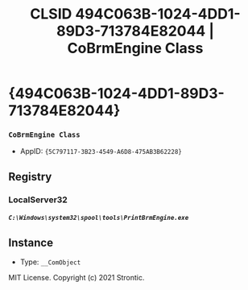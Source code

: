 ﻿---
title: "CLSID 494C063B-1024-4DD1-89D3-713784E82044 | CoBrmEngine Class"
excerpt: What is COM-Object CLSID 494C063B-1024-4DD1-89D3-713784E82044?
---

# {494C063B-1024-4DD1-89D3-713784E82044}

### `CoBrmEngine Class`
* AppID: `{5C797117-3B23-4549-A6D8-475AB3B62228}`

## Registry


### LocalServer32

##### `C:\Windows\system32\spool\tools\PrintBrmEngine.exe`

## Instance

* Type: `__ComObject`

MIT License. Copyright (c) 2021 Strontic.


